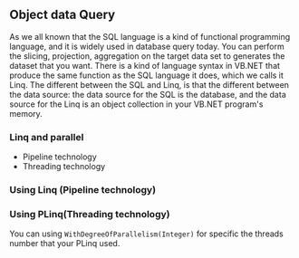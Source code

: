 ## Object data Query

As we all known that the SQL language is a kind of functional programming language, and it is widely used in database query today. You can perform the slicing, projection, aggregation on the target data set to generates the dataset that you want. There is a kind of language syntax in VB.NET that produce the same function as the SQL language it does, which we calls it Linq. The different between the SQL and Linq, is that the different between the data source: the data source for the SQL is the database, and the data source for the Linq is an object collection in your VB.NET program's memory. 

### Linq and parallel

+ Pipeline technology
+ Threading technology

### Using Linq (Pipeline technology)


### Using PLinq(Threading technology)
 
You can using ``WithDegreeOfParallelism(Integer)`` for specific the threads number that your PLinq used.